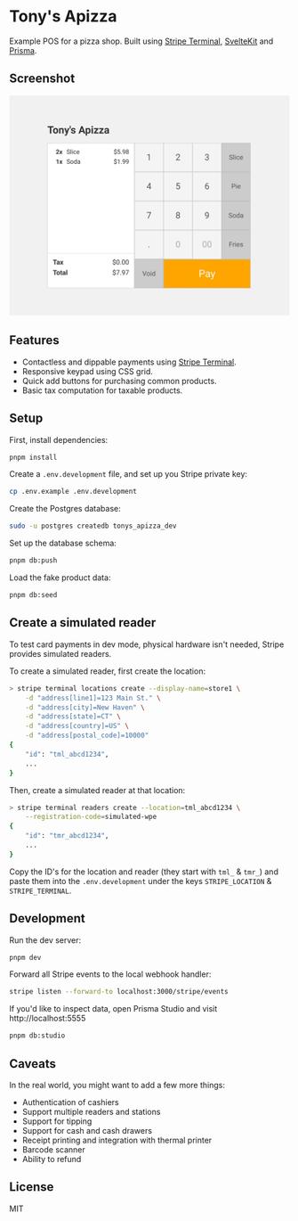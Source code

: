 # Tony's Apizza

Example POS for a pizza shop. Built using [Stripe Terminal](https://stripe.com/terminal), [SvelteKit](https://kit.svelte.dev) and [Prisma](https://prisma.io).

## Screenshot

![screenshot](/screenshot.jpg)

## Features

- Contactless and dippable payments using [Stripe Terminal](https://stripe.com/terminal).
- Responsive keypad using CSS grid.
- Quick add buttons for purchasing common products.
- Basic tax computation for taxable products.

## Setup

First, install dependencies:

```bash
pnpm install
```

Create a `.env.development` file, and set up you Stripe private key:

```bash
cp .env.example .env.development
```

Create the Postgres database:

```bash
sudo -u postgres createdb tonys_apizza_dev
```

Set up the database schema:

```bash
pnpm db:push
```

Load the fake product data:

```bash
pnpm db:seed
```

## Create a simulated reader

To test card payments in dev mode, physical hardware isn't needed, Stripe provides simulated readers.

To create a simulated reader, first create the location:

```bash
> stripe terminal locations create --display-name=store1 \
    -d "address[line1]=123 Main St." \
    -d "address[city]=New Haven" \
    -d "address[state]=CT" \
    -d "address[country]=US" \
    -d "address[postal_code]=10000"
{
    "id": "tml_abcd1234",
    ...
}
```

Then, create a simulated reader at that location:

```bash
> stripe terminal readers create --location=tml_abcd1234 \
    --registration-code=simulated-wpe
{
    "id": "tmr_abcd1234",
    ...
}
```

Copy the ID's for the location and reader (they start with `tml_` & `tmr_`) and paste them into the `.env.development` under the keys `STRIPE_LOCATION` & `STRIPE_TERMINAL`.

## Development

Run the dev server:

```bash
pnpm dev
```

Forward all Stripe events to the local webhook handler:

```bash
stripe listen --forward-to localhost:3000/stripe/events
```

If you'd like to inspect data, open Prisma Studio and visit http://localhost:5555

```bash
pnpm db:studio
```

## Caveats

In the real world, you might want to add a few more things:

- Authentication of cashiers
- Support multiple readers and stations
- Support for tipping
- Support for cash and cash drawers
- Receipt printing and integration with thermal printer
- Barcode scanner
- Ability to refund

## License

MIT
